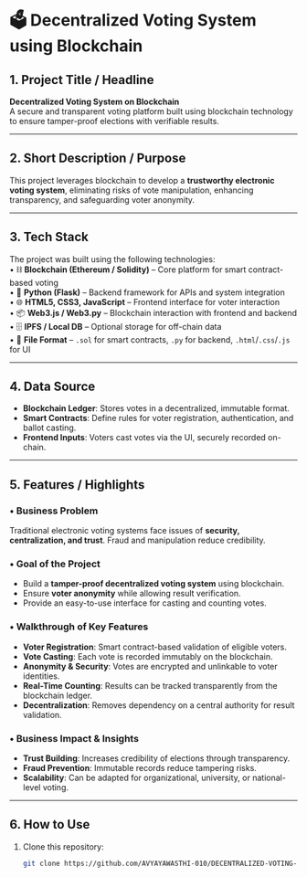 # 🗳️ Decentralized Voting System using Blockchain

## 1. Project Title / Headline
**Decentralized Voting System on Blockchain**  
A secure and transparent voting platform built using blockchain technology to ensure tamper-proof elections with verifiable results.

---

## 2. Short Description / Purpose
This project leverages blockchain to develop a **trustworthy electronic voting system**, eliminating risks of vote manipulation, enhancing transparency, and safeguarding voter anonymity.

---

## 3. Tech Stack

The project was built using the following technologies:<br>
• ⛓️ **Blockchain (Ethereum / Solidity)** – Core platform for smart contract-based voting<br>
• 🐍 **Python (Flask)** – Backend framework for APIs and system integration<br>
• 🌐 **HTML5, CSS3, JavaScript** – Frontend interface for voter interaction<br>
• 📦 **Web3.js / Web3.py** – Blockchain interaction with frontend and backend<br>
• 🗄️ **IPFS / Local DB** – Optional storage for off-chain data<br>
• 📁 **File Format** – `.sol` for smart contracts, `.py` for backend, `.html`/`.css`/`.js` for UI

---

## 4. Data Source
- **Blockchain Ledger**: Stores votes in a decentralized, immutable format.  
- **Smart Contracts**: Define rules for voter registration, authentication, and ballot casting.  
- **Frontend Inputs**: Voters cast votes via the UI, securely recorded on-chain.  

---

## 5. Features / Highlights

### • Business Problem
Traditional electronic voting systems face issues of **security, centralization, and trust**. Fraud and manipulation reduce credibility.

### • Goal of the Project
- Build a **tamper-proof decentralized voting system** using blockchain.  
- Ensure **voter anonymity** while allowing result verification.  
- Provide an easy-to-use interface for casting and counting votes.  

### • Walkthrough of Key Features
- **Voter Registration**: Smart contract-based validation of eligible voters.  
- **Vote Casting**: Each vote is recorded immutably on the blockchain.  
- **Anonymity & Security**: Votes are encrypted and unlinkable to voter identities.  
- **Real-Time Counting**: Results can be tracked transparently from the blockchain ledger.  
- **Decentralization**: Removes dependency on a central authority for result validation.  

### • Business Impact & Insights
- **Trust Building**: Increases credibility of elections through transparency.  
- **Fraud Prevention**: Immutable records reduce tampering risks.  
- **Scalability**: Can be adapted for organizational, university, or national-level voting.  

---

## 6. How to Use

1. Clone this repository:  
   ```bash
   git clone https://github.com/AVYAYAWASTHI-010/DECENTRALIZED-VOTING-SYSYEM-USING-BLOCKCHAIN.git
